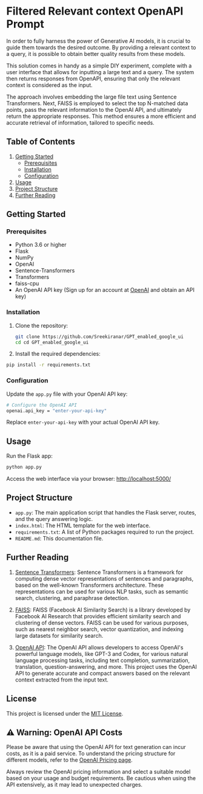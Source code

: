 # Filtered Relevant context OpenAPI Prompt

In order to fully harness the power of Generative AI models, it is crucial to guide them towards the desired outcome. By providing a relevant context to a query, it is possible to obtain better quality results from these models.

This solution comes in handy as a simple DIY experiment, complete with a user interface that allows for inputting a large text and a query. The system then returns responses from OpenAPI, ensuring that only the relevant context is considered as the input.

The approach involves embedding the large file text using Sentence Transformers. Next, FAISS is employed to select the top N-matched data points, pass the relevant information to the OpenAI API, and ultimately return the appropriate responses. This method ensures a more efficient and accurate retrieval of information, tailored to specific needs.

## Table of Contents

1. [Getting Started](#getting-started)
    - [Prerequisites](#prerequisites)
    - [Installation](#installation)
    - [Configuration](#configuration)
2. [Usage](#usage)
3. [Project Structure](#project-structure)
4. [Further Reading](#further-reading)

## Getting Started

### Prerequisites

- Python 3.6 or higher
- Flask
- NumPy
- OpenAI
- Sentence-Transformers
- Transformers
- faiss-cpu
- An OpenAI API key (Sign up for an account at [OpenAI](https://beta.openai.com/signup/) and obtain an API key)

### Installation

1. Clone the repository:

    ```bash
    git clone https://github.com/Sreekiranar/GPT_enabled_google_ui
    cd cd GPT_enabled_google_ui
    ```

2. Install the required dependencies:

```bash
pip install -r requirements.txt
```

### Configuration

Update the `app.py` file with your OpenAI API key:

```bash
# Configure the OpenAI API
openai.api_key = "enter-your-api-key"
```

Replace `enter-your-api-key` with your actual OpenAI API key.

## Usage

Run the Flask app:

```bash
python app.py
```

Access the web interface via your browser:
<http://localhost:5000/>

## Project Structure

- `app.py`: The main application script that handles the Flask server, routes, and the query answering logic.
- `index.html`: The HTML template for the web interface.
- `requirements.txt`: A list of Python packages required to run the project.
- `README.md`: This documentation file.

## Further Reading

1. [Sentence Transformers](https://www.sbert.net/): Sentence Transformers is a framework for computing dense vector representations of sentences and paragraphs, based on the well-known Transformers architecture. These representations can be used for various NLP tasks, such as semantic search, clustering, and paraphrase detection.

2. [FAISS](https://github.com/facebookresearch/faiss): FAISS (Facebook AI Similarity Search) is a library developed by Facebook AI Research that provides efficient similarity search and clustering of dense vectors. FAISS can be used for various purposes, such as nearest neighbor search, vector quantization, and indexing large datasets for similarity search.

3. [OpenAI API](https://beta.openai.com/docs/): The OpenAI API allows developers to access OpenAI's powerful language models, like GPT-3 and Codex, for various natural language processing tasks, including text completion, summarization, translation, question-answering, and more. This project uses the OpenAI API to generate accurate and compact answers based on the relevant context extracted from the input text.

## License

This project is licensed under the [MIT License](https://opensource.org/license/mit/).

## ⚠️ Warning: OpenAI API Costs

Please be aware that using the OpenAI API for text generation can incur costs, as it is a paid service. To understand the pricing structure for different models, refer to the [OpenAI Pricing page](https://openai.com/pricing).

Always review the OpenAI pricing information and select a suitable model based on your usage and budget requirements. Be cautious when using the API extensively, as it may lead to unexpected charges.
